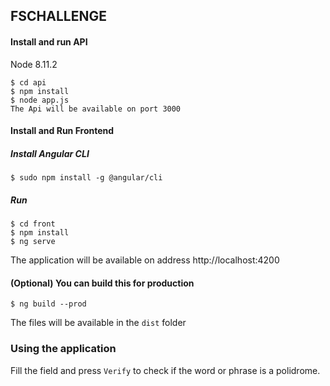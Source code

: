 ## FSCHALLENGE

#### Install and run API
Node 8.11.2
```
$ cd api
$ npm install
$ node app.js
The Api will be available on port 3000
```
#### Install and Run Frontend
##### Install Angular CLI
```
$ sudo npm install -g @angular/cli
```
##### Run
```
$ cd front
$ npm install
$ ng serve
```
The application will be available on address http://localhost:4200

#### (Optional) You can build this for production
```
$ ng build --prod
```
The files will be available in the `dist` folder

### Using the application
Fill the field and press `Verify` to check if the word or phrase is a polidrome.